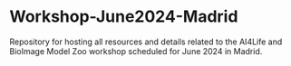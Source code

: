# Workshop-June2024-Madrid
Repository for hosting all resources and details related to the AI4Life and BioImage Model Zoo workshop scheduled for June 2024 in Madrid.
